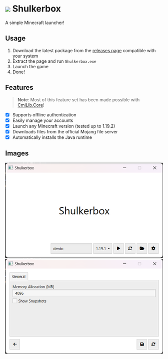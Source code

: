 # <img src=".github/icon.png" width="32"/> Shulkerbox

A simple Minecraft launcher!

## Usage

1. Download the latest package from the [releases page](https://github.com/dentolos19/CraftMine/releases) compatible with your system
2. Extract the page and run `Shulkerbox.exe`
3. Launch the game
4. Done!

## Features

> **Note**: Most of this feature set has been made possible with [CmlLib.Core](https://github.com/CmlLib/CmlLib.Core)!

- [X] Supports offline authentication
- [X] Easily manage your accounts
- [X] Launch any Minecraft version (tested up to 1.19.2)
- [X] Downloads files from the official Mojang file server
- [X] Automatically installs the Java runtime

## Images

![](.github/images/0.png)
![](.github/images/1.png)